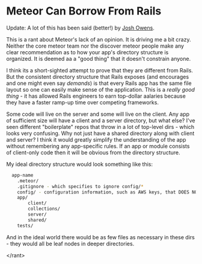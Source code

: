 # Meteor Can Borrow From Rails
Update: A lot of this has been said (better!) by [Josh Owens](http://joshowens.me/how-to-organize-your-meteor-js-app/).

This is a rant about Meteor's lack of an opinion. It is driving me a bit crazy. Neither the core meteor team nor the discover meteor people make any clear recommendation as to how your app's directory structure is organized. It is deemed aa a "good thing" that it doesn't constrain anyone.

I think its a short-sighted attempt to prove that they are different from Rails. But the consistent directory structure that Rails exposes (and encourages and one might even say *demands*) is that every Rails app has the same file layout so one can easily make sense of the application. This is a *really* *good* *thing* - it has allowed Rails engineers to earn top-dollar aalaries because they have a faster ramp-up time over competing frameworks.

Some code will live on the server and some will live on the client. Any app of sufficient size will have a client and a server directory, but what else? I've seen different "boilerplate" repos that throw in a lot of top-level dirs - which looks very confusing. Why not just have a shared directory along with client and server? I think it would greatly simplify the understanding of the app without remembering any app-specific rules. If an app or module consists of client-only code then it will be obvious from the directory structure.

My ideal directory structure would look something like this:

```bash
  app-name
    .meteor/
    .gitignore - which specifies to ignore config/*
    config/ - configuration information, such as AWS keys, that DOES NOT GET COMMITTED
    app/
        client/
        collections/
        server/
        shared/
    tests/
```

And in the ideal world there would be as few files as necessary in these dirs - they would all be leaf nodes in deeper directories.

&lt;/rant&gt;
